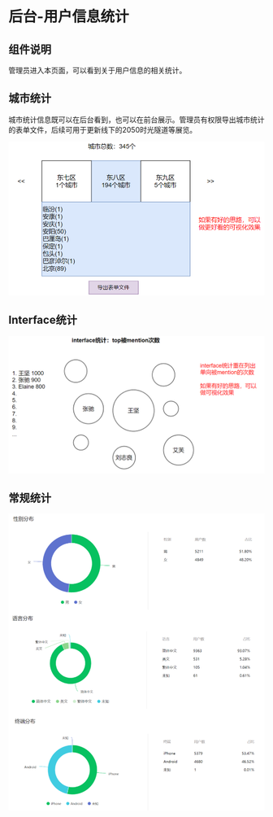 # 后台-用户信息统计

## 组件说明

管理员进入本页面，可以看到关于用户信息的相关统计。

## 城市统计

城市统计信息既可以在后台看到，也可以在前台展示。管理员有权限导出城市统计的表单文件，后续可用于更新线下的2050时光隧道等展览。

![](../3/count-cities.png)

## Interface统计

![](../3/count-interface.png)

## 常规统计

![](../3/count-general.png)

